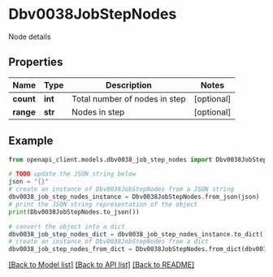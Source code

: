 # Dbv0038JobStepNodes

Node details

## Properties

Name | Type | Description | Notes
------------ | ------------- | ------------- | -------------
**count** | **int** | Total number of nodes in step | [optional] 
**range** | **str** | Nodes in step | [optional] 

## Example

```python
from openapi_client.models.dbv0038_job_step_nodes import Dbv0038JobStepNodes

# TODO update the JSON string below
json = "{}"
# create an instance of Dbv0038JobStepNodes from a JSON string
dbv0038_job_step_nodes_instance = Dbv0038JobStepNodes.from_json(json)
# print the JSON string representation of the object
print(Dbv0038JobStepNodes.to_json())

# convert the object into a dict
dbv0038_job_step_nodes_dict = dbv0038_job_step_nodes_instance.to_dict()
# create an instance of Dbv0038JobStepNodes from a dict
dbv0038_job_step_nodes_from_dict = Dbv0038JobStepNodes.from_dict(dbv0038_job_step_nodes_dict)
```
[[Back to Model list]](../README.md#documentation-for-models) [[Back to API list]](../README.md#documentation-for-api-endpoints) [[Back to README]](../README.md)


